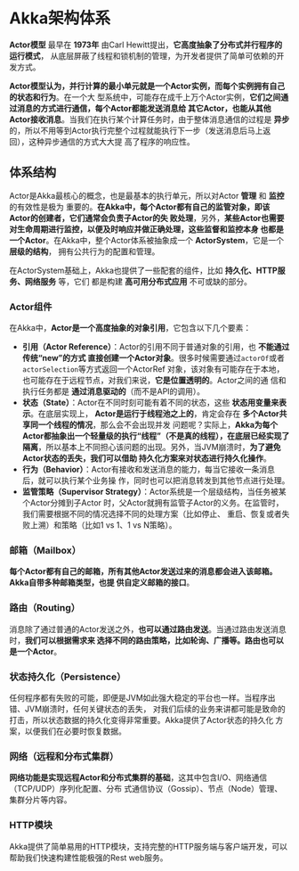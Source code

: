 Akka架构体系
================================================================================
**Actor模型** 最早在 **1973年** 由Carl Hewitt提出，**它高度抽象了分布式并行程序的运行模式**，
从底层屏蔽了线程和锁机制的管理，为开发者提供了简单可依赖的开发方式。

**Actor模型认为，并行计算的最小单元就是一个Actor实例，而每个实例拥有自己的状态和行为**。在一个大
型系统中，可能存在成千上万个Actor实例，**它们之间通过消息的方式进行通信，每个Actor都能发送消息给
其它Actor，也能从其他Actor接收消息**。当我们在执行某个计算任务时，由于整体消息通信的过程是 **异步**
的，所以不用等到Actor执行完整个过程就能执行下一步（发送消息后马上返回），这种异步通信的方式大大提
高了程序的响应性。

## 体系结构
Actor是Akka最核心的概念，也是最基本的执行单元，所以对Actor **管理** 和 **监控** 的有效性是极为
重要的。**在Akka中，每个Actor都有自己的监管对象，即该Actor的创建者，它们通常会负责子Actor的失
败处理**，另外，**某些Actor也需要对生命周期进行监控，以便及时响应并做正确处理，这些监督和监控本身
也都是一个Actor**。在Akka中，整个Actor体系被抽象成一个 **ActorSystem**，它是一个 **层级的结构**，
拥有公共行为的配置和管理。

在ActorSystem基础上，Akka也提供了一些配套的组件，比如 **持久化、HTTP服务、网络服务** 等，它们
都是构建 **高可用分布式应用** 不可或缺的部分。

### Actor组件
在Akka中，**Actor是一个高度抽象的对象引用**，它包含以下几个要素：
+ **引用（Actor Reference）**：Actor的引用不同于普通对象的引用，也 **不能通过传统“new”的方式
直接创建一个Actor对象**。很多时候需要通过`actorOf`或者`actorSelection`等方式返回一个ActorRef
对象，该对象有可能存在于本地，也可能存在于远程节点，对我们来说，**它是位置透明的**。Actor之间的通
信和执行任务都是 **通过消息驱动的**（而不是API的调用）。
+ **状态（State）**：Actor在不同时刻可能有着不同的状态，这些 **状态用变量来表示**。在底层实现上，
**Actor是运行于线程池之上的**，肯定会存在 **多个Actor共享同一个线程的情况**，那么会不会出现并发
问题呢？实际上，**Akka为每个Actor都抽象出一个轻量级的执行“线程”（不是真的线程），在底层已经实现了
隔离**，所以基本上不同担心该问题的出现。另外，当JVM崩溃时，**为了避免Actor状态的丢失，我们可以借助
持久化方案来对状态进行持久化操作**。
+ **行为（Behavior）**：Actor有接收和发送消息的能力，每当它接收一条消息后，就可以执行某个业务操
作，同时也可以把消息转发到其他节点进行处理。
+ **监管策略（Supervisor Strategy）**：Actor系统是一个层级结构，当任务被某个Actor分摊到子Actor
时，父Actor就拥有监管子Actor的义务。在监管时，我们需要根据不同的情况选择不同的处理方案（比如停止、
重启、恢复或者失败上溯）和策略（比如1 vs 1、1 vs N策略）。


### 邮箱（Mailbox）
**每个Actor都有自己的邮箱，所有其他Actor发送过来的消息都会进入该邮箱。Akka自带多种邮箱类型，也提
供自定义邮箱的接口**。

### 路由（Routing）
消息除了通过普通的Actor发送之外，**也可以通过路由发送**。当通过路由发送消息时，**我们可以根据需求来
选择不同的路由策略，比如轮询、广播等。路由也可以是一个Actor**。

### 状态持久化（Persistence）
任何程序都有失败的可能，即便是JVM如此强大稳定的平台也一样。当程序出错、JVM崩溃时，任何关键状态的丢失，
对我们后续的业务来讲都可能是致命的打击，所以状态数据的持久化变得非常重要。Akka提供了Actor状态的持久化
方案，以便我们在必要时恢复数据。

### 网络（远程和分布式集群）
**网络功能是实现远程Actor和分布式集群的基础**，这其中包含I/O、网络通信（TCP/UDP）序列化配置、分布
式通信协议（Gossip）、节点（Node）管理、集群分片等内容。

### HTTP模块
Akka提供了简单易用的HTTP模块，支持完整的HTTP服务端与客户端开发，可以帮助我们快速构建性能极强的Rest
web服务。
